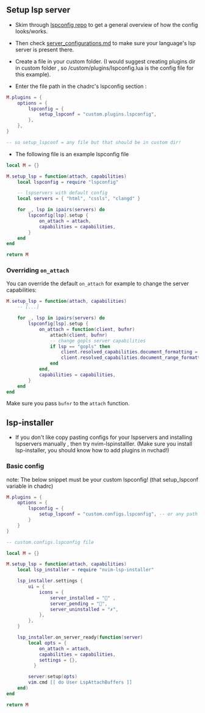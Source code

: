 ## Setup lsp server

- Skim through [lspconfig repo](https://github.com/neovim/nvim-lspconfig) to get a general overview of how the config looks/works.
- Then check [server_configurations.md](https://github.com/neovim/nvim-lspconfig/blob/master/doc/server_configurations.md) to make sure your language's lsp server is present there.

- Create a file in your custom folder. (I would suggest creating plugins dir in custom folder , so /custom/plugins/lspconfig.lua is the config file for this example).

- Enter the file path in the chadrc's lspconfig section :

```lua
M.plugins = {
    options = {
        lspconfig = {
            setup_lspconf = "custom.plugins.lspconfig",
        },
    },
}

-- so setup_lspconf = any file but that should be in custom dir!
```

- The following file is an example lspconfig file 

```lua
local M = {}

M.setup_lsp = function(attach, capabilities)
    local lspconfig = require "lspconfig"

    -- lspservers with default config
    local servers = { "html", "cssls", "clangd" }

    for _, lsp in ipairs(servers) do
        lspconfig[lsp].setup {
            on_attach = attach,
            capabilities = capabilities,
        }
    end
end

return M
```

### Overriding `on_attach`

You can override the default `on_attach` for example to change the server capabilities:

```lua
M.setup_lsp = function(attach, capabilities)
    -- [...]

    for _, lsp in ipairs(servers) do
        lspconfig[lsp].setup {
            on_attach = function(client, bufnr)
                attach(client, bufnr)
                -- change gopls server capabilities
                if lsp == "gopls" then
                    client.resolved_capabilities.document_formatting = true
                    client.resolved_capabilities.document_range_formatting = true
                end
            end,
            capabilities = capabilities,
        }
    end
end
```

Make sure you pass `bufnr` to the `attach` function.

## lsp-installer

- If you don't like copy pasting configs for your lspservers and installing lspservers manually , then try nvim-lspinstalller.
(Make sure you install lsp-installer, you should know how to add plugins in nvchad!)

### Basic config

note: The below snippet must be your custom lspconfig! (that setup_lspconf variable in chadrc)

```lua
M.plugins = {
    options = {
        lspconfig = {
            setup_lspconf = "custom.configs.lspconfig", -- or any path
        }
    }
}
```

```lua
-- custom.configs.lspconfig file 

local M = {}

M.setup_lsp = function(attach, capabilities)
    local lsp_installer = require "nvim-lsp-installer"

    lsp_installer.settings {
        ui = {
            icons = {
                server_installed = "﫟" ,
                server_pending = "",
                server_uninstalled = "✗",
            },
        },
    }

    lsp_installer.on_server_ready(function(server)
        local opts = {
            on_attach = attach,
            capabilities = capabilities,
            settings = {},
          }

        server:setup(opts)
        vim.cmd [[ do User LspAttachBuffers ]]
    end)
end

return M
```
